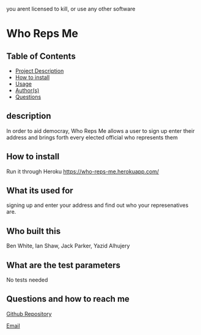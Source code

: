  you arent licensed to kill, or use any other software
  # Who Reps Me
  ## Table of Contents
  - [Project Description](#description)
  - [How to install](#How-to-install)
  - [Usage](#What-its-used-for)
  - [Author(s)](#Who-built-this)
  - [Questions](#Questions-and-how-to-reach-me)
  ## description
  In order to aid democray, Who Reps Me allows a user to sign up enter their address and brings forth every elected official who represents them
  ## How to install

  Run it through Heroku https://who-reps-me.herokuapp.com/
  
  ## What its used for
  signing up and enter your address and find out who your represenatives are.
  ## Who built this
  Ben White, Ian Shaw, Jack Parker, Yazid Alhujery
  ## What are the test parameters
  No tests needed
  ## Questions and how to reach me
   [Github Repository](https://github.com/BenjaminMWhite)

  [Email](mailto:bwhitem@gmail.com)

